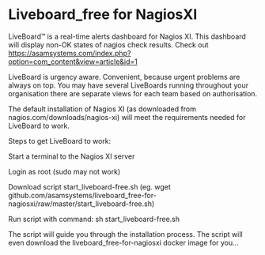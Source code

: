 # Liveboard_free for NagiosXI
LiveBoard™ is a real-time alerts dashboard for Nagios XI. This dashboard will display non-OK states of nagios check results.
Check out https://asamsystems.com/index.php?option=com_content&view=article&id=1

LiveBoard is urgency aware. Convenient, because urgent problems are always on top. You may have several LiveBoards running throughout your organisation there are separate views for each team based on authorisation.

The default installation of Nagios XI (as downloaded from nagios.com/downloads/nagios-xi) will meet the requirements needed for LiveBoard to work.

Steps to get LiveBoard to work:

Start a terminal to the Nagios XI server

Login as root (sudo may not work)

Download script start_liveboard-free.sh 
(eg. wget github.com/asamsystems/liveboard_free-for-nagiosxi/raw/master/start_liveboard-free.sh)

Run script with command: sh start_liveboard-free.sh

The script will guide you through the installation process. The script will even download the liveboard_free-for-nagiosxi docker image for you...
